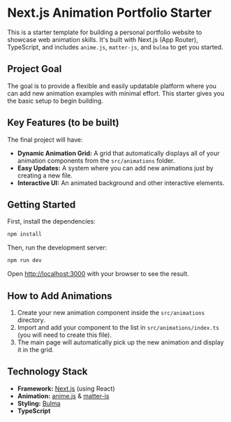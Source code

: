 # Next.js Animation Portfolio Starter

This is a starter template for building a personal portfolio website to showcase web animation skills. It's built with Next.js (App Router), TypeScript, and includes `anime.js`, `matter-js`, and `bulma` to get you started.

## Project Goal

The goal is to provide a flexible and easily updatable platform where you can add new animation examples with minimal effort. This starter gives you the basic setup to begin building.

## Key Features (to be built)

The final project will have:

-   **Dynamic Animation Grid:** A grid that automatically displays all of your animation components from the `src/animations` folder.
-   **Easy Updates:** A system where you can add new animations just by creating a new file.
-   **Interactive UI:** An animated background and other interactive elements.

## Getting Started

First, install the dependencies:

```bash
npm install
```

Then, run the development server:

```bash
npm run dev
```

Open [http://localhost:3000](http://localhost:3000) with your browser to see the result.

## How to Add Animations

1.  Create your new animation component inside the `src/animations` directory.
2.  Import and add your component to the list in `src/animations/index.ts` (you will need to create this file).
3.  The main page will automatically pick up the new animation and display it in the grid.

## Technology Stack

-   **Framework:** [Next.js](https://nextjs.org/) (using React)
-   **Animation:** [anime.js](https://animejs.com/) & [matter-js](https://brm.io/matter-js/)
-   **Styling:** [Bulma](https://bulma.io/)
-   **TypeScript**
